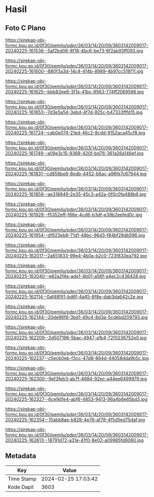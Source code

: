 # Hasil

## Foto C Plano

https://sirekap-obj-formc.kpu.go.id/0f30/pemilu/pdpr/36/03/14/20/09/3603142009017-20240225-161536--5af2bd06-8f18-4bc6-be73-6f2ab93ff093.jpg

https://sirekap-obj-formc.kpu.go.id/0f30/pemilu/pdpr/36/03/14/20/09/3603142009017-20240225-161600--880f3a3d-14c4-414b-8989-4b97cc518f11.jpg

https://sirekap-obj-formc.kpu.go.id/0f30/pemilu/pdpr/36/03/14/20/09/3603142009017-20240225-161625--bbb82ee6-3f1a-41bc-9563-774ff2069598.jpg

https://sirekap-obj-formc.kpu.go.id/0f30/pemilu/pdpr/36/03/14/20/09/3603142009017-20240225-161653--7d3e5a54-3ebd-4f7d-925c-b47333fffd15.jpg

https://sirekap-obj-formc.kpu.go.id/0f30/pemilu/pdpr/36/03/14/20/09/3603142009017-20240225-161724--cab0e074-21ed-46c2-8cdd-9152aca45cf8.jpg

https://sirekap-obj-formc.kpu.go.id/0f30/pemilu/pdpr/36/03/14/20/09/3603142009017-20240225-161749--a09e3c15-9368-420f-bd76-361a26a146ef.jpg

https://sirekap-obj-formc.kpu.go.id/0f30/pemilu/pdpr/36/03/14/20/09/3603142009017-20240225-161831--cd856be8-8edb-4452-b6ac-a96fe7c67944.jpg

https://sirekap-obj-formc.kpu.go.id/0f30/pemilu/pdpr/36/03/14/20/09/3603142009017-20240225-161858--ae318849-2e35-45c3-a42a-0f0c0fa489b6.jpg

https://sirekap-obj-formc.kpu.go.id/0f30/pemilu/pdpr/36/03/14/20/09/3603142009017-20240225-161928--f5352eff-f86e-4cd6-b3df-e39b2eefed0c.jpg

https://sirekap-obj-formc.kpu.go.id/0f30/pemilu/pdpr/36/03/14/20/09/3603142009017-20240225-161954--df923eb8-71d1-48bc-96d3-f84bf28db596.jpg

https://sirekap-obj-formc.kpu.go.id/0f30/pemilu/pdpr/36/03/14/20/09/3603142009017-20240225-162017--2a651833-99e4-4b0a-b2c0-723f833ea792.jpg

https://sirekap-obj-formc.kpu.go.id/0f30/pemilu/pdpr/36/03/14/20/09/3603142009017-20240225-162040--e82a2f4e-ade1-4b01-a56f-a4ec2c436428.jpg

https://sirekap-obj-formc.kpu.go.id/0f30/pemilu/pdpr/36/03/14/20/09/3603142009017-20240225-162114--0af48f91-bd6f-4a45-8f8e-dab3da642c2e.jpg

https://sirekap-obj-formc.kpu.go.id/0f30/pemilu/pdpr/36/03/14/20/09/3603142009017-20240225-162144--20de96f8-3bd1-49c4-8d3a-5cdebd209793.jpg

https://sirekap-obj-formc.kpu.go.id/0f30/pemilu/pdpr/36/03/14/20/09/3603142009017-20240225-162209--2d507198-5bac-4947-a1b4-72f0236752e0.jpg

https://sirekap-obj-formc.kpu.go.id/0f30/pemilu/pdpr/36/03/14/20/09/3603142009017-20240225-162237--c5ecb0eb-f3cc-47d8-864d-44058dda9b5c.jpg

https://sirekap-obj-formc.kpu.go.id/0f30/pemilu/pdpr/36/03/14/20/09/3603142009017-20240225-162300--9ef3feb3-ab7f-4684-92ec-a44ee6499979.jpg

https://sirekap-obj-formc.kpu.go.id/0f30/pemilu/pdpr/36/03/14/20/09/3603142009017-20240225-162327--6ce9d1e4-abf6-4853-9413-96a4b6e65bd3.jpg

https://sirekap-obj-formc.kpu.go.id/0f30/pemilu/pdpr/36/03/14/20/09/3603142009017-20240225-162354--10abb8ae-b828-4e76-af78-4f5d5ed75daf.jpg

https://sirekap-obj-formc.kpu.go.id/0f30/pemilu/pdpr/36/03/14/20/09/3603142009017-20240225-162613--18791d72-a31e-41f0-8e02-a09985fd8080.jpg


## Metadata

| Key        | Value               |
| ---------- | ------------------- |
| Time Stamp | 2024-02-25 17:03:42 |
| Kode Dapil | 3603                |



